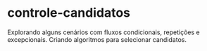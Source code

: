 # controle-candidatos
Explorando alguns cenários com fluxos condicionais, repetições e excepcionais. Criando algoritmos para selecionar candidatos.
